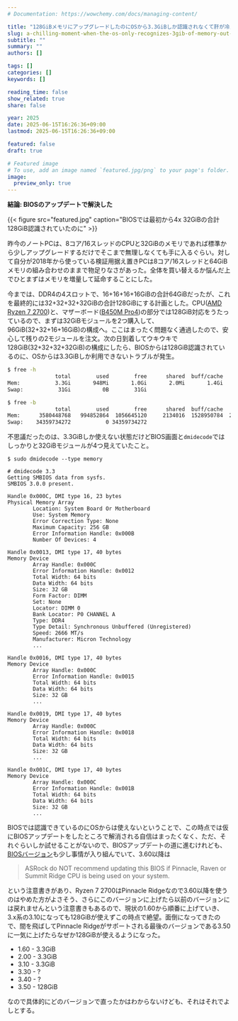 ```yaml
---
# Documentation: https://wowchemy.com/docs/managing-content/

title: "128GiBメモリにアップグレードしたのにOSから3.3GiBしか認識されなくて肝が冷えた話"
slug: a-chilling-moment-when-the-os-only-recognizes-3gib-of-memory-out-of-128gib
subtitle: ""
summary: ""
authors: []

tags: []
categories: []
keywords: []

reading_time: false
show_related: true
share: false

year: 2025
date: 2025-06-15T16:26:36+09:00
lastmod: 2025-06-15T16:26:36+09:00

featured: false
draft: true

# Featured image
# To use, add an image named `featured.jpg/png` to your page's folder.
image:
  preview_only: true
---
```


**結論: BIOSのアップデートで解決した**

{{< figure src="featured.jpg" caption="BIOSでは最初から4x 32GiBの合計128GiB認識されていたのに" >}}

昨今のノートPCは、8コア/16スレッドのCPUと32GiBのメモリであれば標準から少しアップグレードするだけでそこまで無理しなくても手に入るぐらい。対して自分が2018年から使っている検証用据え置きPCは8コア/16スレッドと64GiBメモリの組み合わせのままで物足りなさがあった。全体を買い替えるか悩んだ上でひとまずはメモリを増量して延命することにした。

今までは、DDR4の4スロットで、16+16+16+16GiBの合計64GiBだったが、これを最終的には32+32+32+32GiBの合計128GiBにする計画とした。CPU([AMD Ryzen 7 2700](https://www.amd.com/ja/support/downloads/drivers.html/processors/ryzen/ryzen-2000-series/amd-ryzen-7-2700.html#amd_support_product_spec))と、マザーボード([B450M Pro4](https://www.asrock.com/mb/AMD/B450M%20Pro4/index.jp.asp))の部分では128GiB対応をうたっているので、まずは32GiBモジュールを2つ購入して、96GiB(32+32+16+16GiB)の構成へ。ここはまったく問題なく通過したので、安心して残りの2モジュールを注文。次の日到着してウキウキで128GiB(32+32+32+32GiB)の構成にしたら、BIOSからは128GiB認識されているのに、OSからは3.3GiBしか利用できないトラブルが発生。

```bash
$ free -h
               total        used        free      shared  buff/cache   available
Mem:           3.3Gi       948Mi       1.0Gi       2.0Mi       1.4Gi       2.2Gi
Swap:           31Gi          0B        31Gi

$ free -b
               total        used        free      shared  buff/cache   available
Mem:      3580448768   994852864  1056645120     2134016  1528950784  2404077568
Swap:    34359734272           0 34359734272
```

不思議だったのは、3.3GiBしか使えない状態だけどBIOS画面と`dmidecode`ではしっかりと32GiBモジュールが4つ見えていたこと。

```
$ sudo dmidecode --type memory

# dmidecode 3.3
Getting SMBIOS data from sysfs.
SMBIOS 3.0.0 present.

Handle 0x000C, DMI type 16, 23 bytes
Physical Memory Array
        Location: System Board Or Motherboard
        Use: System Memory
        Error Correction Type: None
        Maximum Capacity: 256 GB
        Error Information Handle: 0x000B
        Number Of Devices: 4

Handle 0x0013, DMI type 17, 40 bytes
Memory Device
        Array Handle: 0x000C
        Error Information Handle: 0x0012
        Total Width: 64 bits
        Data Width: 64 bits
        Size: 32 GB
        Form Factor: DIMM
        Set: None
        Locator: DIMM 0
        Bank Locator: P0 CHANNEL A
        Type: DDR4
        Type Detail: Synchronous Unbuffered (Unregistered)
        Speed: 2666 MT/s
        Manufacturer: Micron Technology
        ...

Handle 0x0016, DMI type 17, 40 bytes
Memory Device
        Array Handle: 0x000C
        Error Information Handle: 0x0015
        Total Width: 64 bits
        Data Width: 64 bits
        Size: 32 GB
        ...

Handle 0x0019, DMI type 17, 40 bytes
Memory Device
        Array Handle: 0x000C
        Error Information Handle: 0x0018
        Total Width: 64 bits
        Data Width: 64 bits
        Size: 32 GB
        ...

Handle 0x001C, DMI type 17, 40 bytes
Memory Device
        Array Handle: 0x000C
        Error Information Handle: 0x001B
        Total Width: 64 bits
        Data Width: 64 bits
        Size: 32 GB
        ...
```

BIOSでは認識できているのにOSからは使えないということで、この時点では仮にBIOSアップデートをしたところで解消される自信はまったくなく、ただ、それぐらいしか試せることがないので、BIOSアップデートの道に進むけれども、[BIOSバージョン](https://www.asrock.com/mb/AMD/B450M%20Pro4/index.jp.asp#BIOS)も少し事情が入り組んでいて、3.60以降は

> ASRock do NOT recommend updating this BIOS if Pinnacle, Raven or Summit Ridge CPU is being used on your system.

という注意書きがあり、Ryzen 7 2700はPinnacle Ridgeなので3.60以降を使うのはやめた方がよさそう、さらにこのバージョンに上げたら以前のバージョンには戻れませんという注意書きもあるので、現状の1.60から順番に上げていき、3.x系の3.10になっても128GiBが使えずこの時点で絶望。面倒になってきたので、間を飛ばしてPinnacle Ridgeがサポートされる最後のバージョンである3.50に一気に上げたらなぜか128GiBが使えるようになった。

- 1.60 - 3.3GiB
- 2.00 - 3.3GiB
- 3.10 - 3.3GiB
- 3.30 - ?
- 3.40 - ?
- 3.50 - 128GiB

なので具体的にどのバージョンで直ったかはわからないけども、それはそれでよしとする。
